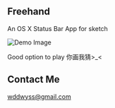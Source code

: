Freehand
--
An OS X Status Bar App for sketch  


![Demo Image](https://raw.githubusercontent.com/wddwycc/Freehand/master/Images/demo.png)



Good option to play 你画我猜>_<

Contact Me
---
wddwyss@gmail.com



